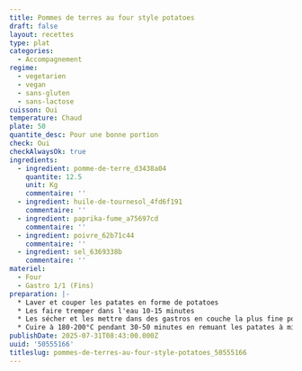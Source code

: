 ```yaml
---
title: Pommes de terres au four style potatoes
draft: false
layout: recettes
type: plat
categories:
  - Accompagnement
regime:
  - vegetarien
  - vegan
  - sans-gluten
  - sans-lactose
cuisson: Oui
temperature: Chaud
plate: 50
quantite_desc: Pour une bonne portion
check: Oui
checkAlwaysOk: true
ingredients:
  - ingredient: pomme-de-terre_d3438a04
    quantite: 12.5
    unit: Kg
    commentaire: ''
  - ingredient: huile-de-tournesol_4fd6f191
    commentaire: ''
  - ingredient: paprika-fume_a75697cd
    commentaire: ''
  - ingredient: poivre_62b71c44
    commentaire: ''
  - ingredient: sel_6369338b
    commentaire: ''
materiel:
  - Four
  - Gastro 1/1 (Fins)
preparation: |-
  * Laver et couper les patates en forme de potatoes
  * Les faire tremper dans l'eau 10-15 minutes
  * Les sécher et les mettre dans des gastros en couche la plus fine possible, brasser avec l'huile et l'assaisonnement
  * Cuire à 180-200°C pendant 30-50 minutes en remuant les patates à mi cuisson
publishDate: 2025-07-31T08:43:00.000Z
uuid: '50555166'
titleslug: pommes-de-terres-au-four-style-potatoes_50555166
---
```


